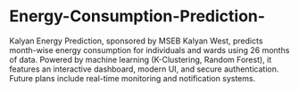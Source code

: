 # Energy-Consumption-Prediction-
Kalyan Energy Prediction, sponsored by MSEB Kalyan West, predicts month-wise energy consumption for individuals and wards using 26 months of data. Powered by machine learning (K-Clustering, Random Forest), it features an interactive dashboard, modern UI, and secure authentication. Future plans include real-time monitoring and notification systems.
